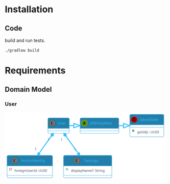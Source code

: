 # Installation

## Code

build and run tests.

```shell
./gradlew build
```

# Requirements

## Domain Model

### User

![rendering of ./user.puml](./user.svg)

